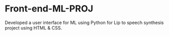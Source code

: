# Front-end-ML-PROJ
Developed a user interface for ML using Python for Lip to speech synthesis project using HTML &amp; CSS.
